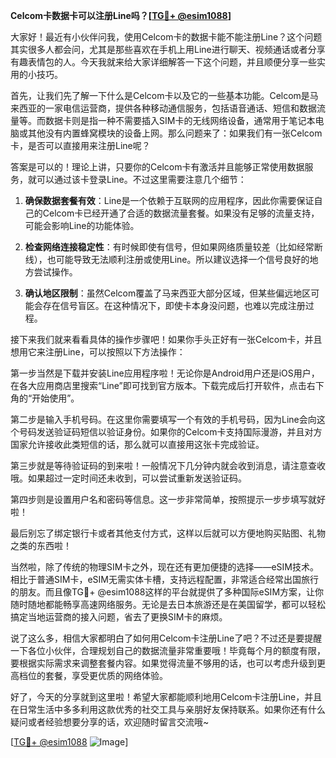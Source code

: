 **Celcom卡数据卡可以注册Line吗？[[TG💪+ @esim1088](https://t.me/s/esim1088)]**

大家好！最近有小伙伴问我，使用Celcom卡的数据卡能不能注册Line？这个问题其实很多人都会问，尤其是那些喜欢在手机上用Line进行聊天、视频通话或者分享有趣表情包的人。今天我就来给大家详细解答一下这个问题，并且顺便分享一些实用的小技巧。

首先，让我们先了解一下什么是Celcom卡以及它的一些基本功能。Celcom是马来西亚的一家电信运营商，提供各种移动通信服务，包括语音通话、短信和数据流量等。而数据卡则是指一种不需要插入SIM卡的无线网络设备，通常用于笔记本电脑或其他没有内置蜂窝模块的设备上网。那么问题来了：如果我们有一张Celcom卡，是否可以直接用来注册Line呢？

答案是可以的！理论上讲，只要你的Celcom卡有激活并且能够正常使用数据服务，就可以通过该卡登录Line。不过这里需要注意几个细节：

1. **确保数据套餐有效**：Line是一个依赖于互联网的应用程序，因此你需要保证自己的Celcom卡已经开通了合适的数据流量套餐。如果没有足够的流量支持，可能会影响Line的功能体验。
   
2. **检查网络连接稳定性**：有时候即使有信号，但如果网络质量较差（比如经常断线），也可能导致无法顺利注册或使用Line。所以建议选择一个信号良好的地方尝试操作。

3. **确认地区限制**：虽然Celcom覆盖了马来西亚大部分区域，但某些偏远地区可能会存在信号盲区。在这种情况下，即使卡本身没问题，也难以完成注册过程。

接下来我们就来看看具体的操作步骤吧！如果你手头正好有一张Celcom卡，并且想用它来注册Line，可以按照以下方法操作：

第一步当然是下载并安装Line应用程序啦！无论你是Android用户还是iOS用户，在各大应用商店里搜索“Line”即可找到官方版本。下载完成后打开软件，点击右下角的“开始使用”。

第二步是输入手机号码。在这里你需要填写一个有效的手机号码，因为Line会向这个号码发送验证码短信以验证身份。如果你的Celcom卡支持国际漫游，并且对方国家允许接收此类短信的话，那么就可以直接用这张卡完成验证。

第三步就是等待验证码的到来啦！一般情况下几分钟内就会收到消息，请注意查收哦。如果超过一定时间还未收到，可以尝试重新发送验证码。

第四步则是设置用户名和密码等信息。这一步非常简单，按照提示一步步填写就好啦！

最后别忘了绑定银行卡或者其他支付方式，这样以后就可以方便地购买贴图、礼物之类的东西啦！

当然啦，除了传统的物理SIM卡之外，现在还有更加便捷的选择——eSIM技术。相比于普通SIM卡，eSIM无需实体卡槽，支持远程配置，非常适合经常出国旅行的朋友。而且像TG💪+ @esim1088这样的平台就提供了多种国际eSIM方案，让你随时随地都能畅享高速网络服务。无论是去日本旅游还是在美国留学，都可以轻松搞定当地运营商的接入问题，省去了更换SIM卡的麻烦。

说了这么多，相信大家都明白了如何用Celcom卡注册Line了吧？不过还是要提醒一下各位小伙伴，合理规划自己的数据流量非常重要哦！毕竟每个月的额度有限，要根据实际需求来调整套餐内容。如果觉得流量不够用的话，也可以考虑升级到更高档位的套餐，享受更优质的网络体验。

好了，今天的分享就到这里啦！希望大家都能顺利地用Celcom卡注册Line，并且在日常生活中多多利用这款优秀的社交工具与亲朋好友保持联系。如果你还有什么疑问或者经验想要分享的话，欢迎随时留言交流哦~

[[TG💪+ @esim1088](https://t.me/s/esim1088) ![Image](https://i.postimg.cc/4NQfJmqS/Snipaste-2025-05-13-00-14-12.png)]